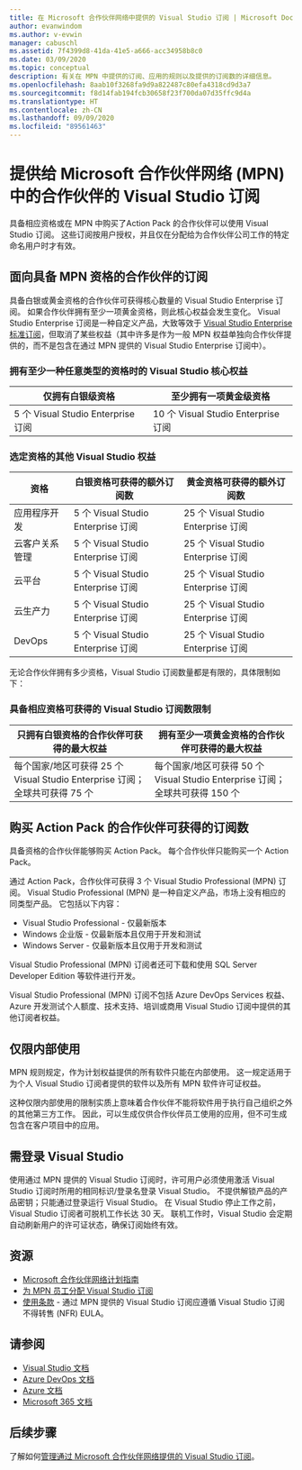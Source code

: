 ```yaml
---
title: 在 Microsoft 合作伙伴网络中提供的 Visual Studio 订阅 | Microsoft Docs
author: evanwindom
ms.author: v-evwin
manager: cabuschl
ms.assetid: 7f4399d8-41da-41e5-a666-acc34958b8c0
ms.date: 03/09/2020
ms.topic: conceptual
description: 有关在 MPN 中提供的订阅、应用的规则以及提供的订阅数的详细信息。
ms.openlocfilehash: 8aab10f3268fa9d9a822487c80efa4318cd9d3a7
ms.sourcegitcommit: f8d14fab194fcb30658f23f700da07d35ffc9d4a
ms.translationtype: HT
ms.contentlocale: zh-CN
ms.lasthandoff: 09/09/2020
ms.locfileid: "89561463"
---
```

# <a name="visual-studio-subscriptions-offered-to-partners-in-the-microsoft-partner-network-mpn"></a>提供给 Microsoft 合作伙伴网络 (MPN) 中的合作伙伴的 Visual Studio 订阅

具备相应资格或在 MPN 中购买了Action Pack 的合作伙伴可以使用 Visual Studio 订阅。 这些订阅按用户授权，并且仅在分配给为合作伙伴公司工作的特定命名用户时才有效。

## <a name="subscriptions-for-partners-with-an-mpn-competency"></a>面向具备 MPN 资格的合作伙伴的订阅

具备白银或黄金资格的合作伙伴可获得核心数量的 Visual Studio Enterprise 订阅。 如果合作伙伴拥有至少一项黄金资格，则此核心权益会发生变化。 Visual Studio Enterprise 订阅是一种自定义产品，大致等效于 [Visual Studio Enterprise 标准订阅](https://visualstudio.microsoft.com/vs/pricing/)，但取消了某些权益（其中许多是作为一般 MPN 权益单独向合作伙伴提供的，而不是包含在通过 MPN 提供的 Visual Studio Enterprise 订阅中）。

### <a name="core-visual-studio-benefit-for-earning-at-least-one-competency-of-any-kind"></a>拥有至少一种任意类型的资格时的 Visual Studio 核心权益

| 仅拥有白银级资格               | 至少拥有一项黄金级资格   |
|------------------------------------------------------------|----------------------------------------------------|
| 5 个 Visual Studio Enterprise 订阅                   | 10 个 Visual Studio Enterprise 订阅          |

### <a name="additional-visual-studio-benefit-for-select-competencies"></a>选定资格的其他 Visual Studio 权益

| 资格                                  | 白银资格可获得的额外订阅数 | 黄金资格可获得的额外订阅数 |
|---------------------------------------------|-----------------------------------------------------------|---------------------------------------------------------|
| 应用程序开发                     | 5 个 Visual Studio Enterprise 订阅                  | 25 个 Visual Studio Enterprise 订阅               |
| 云客户关系管理      | 5 个 Visual Studio Enterprise 订阅                  | 25 个 Visual Studio Enterprise 订阅               |
| 云平台                              | 5 个 Visual Studio Enterprise 订阅                  | 25 个 Visual Studio Enterprise 订阅               |
| 云生产力                          | 5 个 Visual Studio Enterprise 订阅                  | 25 个 Visual Studio Enterprise 订阅               |
| DevOps                                      | 5 个 Visual Studio Enterprise 订阅                  | 25 个 Visual Studio Enterprise 订阅                |

无论合作伙伴拥有多少资格，Visual Studio 订阅数量都是有限的，具体限制如下：

### <a name="limits-for-visual-studio-subscriptions-earned-through-competencies"></a>具备相应资格可获得的 Visual Studio 订阅数限制

| 只拥有白银资格的合作伙伴可获得的最大权益                   | 拥有至少一项黄金资格的合作伙伴可获得的最大权益               |
|------------------------------------------------------------------------------|------------------------------------------------------------------------------|
| 每个国家/地区可获得 25 个 Visual Studio Enterprise 订阅；全球共可获得 75 个          | 每个国家/地区可获得 50 个 Visual Studio Enterprise 订阅；全球共可获得 150 个         |

## <a name="subscriptions-for-partners-purchasing-the-action-pack"></a>购买 Action Pack 的合作伙伴可获得的订阅数

具备资格的合作伙伴能够购买 Action Pack。 每个合作伙伴只能购买一个 Action Pack。

通过 Action Pack，合作伙伴可获得 3 个 Visual Studio Professional (MPN) 订阅。 Visual Studio Professional (MPN) 是一种自定义产品，市场上没有相应的同类型产品。 它包括以下内容：

- Visual Studio Professional - 仅最新版本
- Windows 企业版 - 仅最新版本且仅用于开发和测试
- Windows Server - 仅最新版本且仅用于开发和测试

Visual Studio Professional (MPN) 订阅者还可下载和使用 SQL Server Developer Edition 等软件进行开发。

Visual Studio Professional (MPN) 订阅不包括 Azure DevOps Services 权益、Azure 开发测试个人额度、技术支持、培训或商用 Visual Studio 订阅中提供的其他订阅者权益。

## <a name="internal-use-only-restriction"></a>仅限内部使用

MPN 规则规定，作为计划权益提供的所有软件只能在内部使用。 这一规定适用于为个人 Visual Studio 订阅者提供的软件以及所有 MPN 软件许可证权益。

这种仅限内部使用的限制实质上意味着合作伙伴不能将软件用于执行自己组织之外的其他第三方工作。 因此，可以生成仅供合作伙伴员工使用的应用，但不可生成包含在客户项目中的应用。

## <a name="sign-in-required-with-visual-studio"></a>需登录 Visual Studio

使用通过 MPN 提供的 Visual Studio 订阅时，许可用户必须使用激活 Visual Studio 订阅时所用的相同标识/登录名登录 Visual Studio。 不提供解锁产品的产品密钥；只能通过登录运行 Visual Studio。 在 Visual Studio 停止工作之前，Visual Studio 订阅者可脱机工作长达 30 天。 联机工作时，Visual Studio 会定期自动刷新用户的许可证状态，确保订阅始终有效。

## <a name="resources"></a>资源

- [Microsoft 合作伙伴网络计划指南](https://assets.microsoft.com/MPN-MAPS-Product-Usage-Guide.pdf?tpqid=300-000121)
- [为 MPN 员工分配 Visual Studio 订阅](manage-mpn-subscriptions.md)
- [使用条款](https://www.microsoft.com/useterms/) - 通过 MPN 提供的 Visual Studio 订阅应遵循 Visual Studio 订阅不得转售 (NFR) EULA。


## <a name="see-also"></a>请参阅
- [Visual Studio 文档](https://docs.microsoft.com/visualstudio/)
- [Azure DevOps 文档](https://docs.microsoft.com/azure/devops/)
- [Azure 文档](https://docs.microsoft.com/azure/)
- [Microsoft 365 文档](https://docs.microsoft.com/microsoft-365/)

## <a name="next-steps"></a>后续步骤

了解如何[管理通过 Microsoft 合作伙伴网络提供的 Visual Studio 订阅](manage-mpn-subscriptions.md)。
